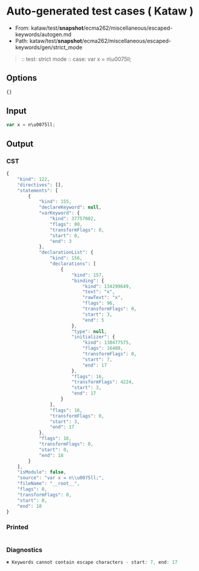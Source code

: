 # Auto-generated test cases ( Kataw )
- From: kataw/test/__snapshot__/ecma262/miscellaneous/escaped-keywords/autogen.md
- Path: kataw/test/__snapshot__/ecma262/miscellaneous/escaped-keywords/gen/strict_mode
> :: test: strict mode
> :: case: var x = n\u0075ll;
## Options

`````js
{}
`````
## Input

`````js
var x = n\u0075ll;
`````
## Output

### CST

```javascript
{
    "kind": 122,
    "directives": [],
    "statements": [
        {
            "kind": 155,
            "declareKeyword": null,
            "varKeyword": {
                "kind": 37757002,
                "flags": 80,
                "transformFlags": 0,
                "start": 0,
                "end": 3
            },
            "declarationList": {
                "kind": 156,
                "declarations": [
                    {
                        "kind": 157,
                        "binding": {
                            "kind": 134299649,
                            "text": "x",
                            "rawText": "x",
                            "flags": 96,
                            "transformFlags": 0,
                            "start": 3,
                            "end": 5
                        },
                        "type": null,
                        "initializer": {
                            "kind": 138477575,
                            "flags": 16480,
                            "transformFlags": 0,
                            "start": 7,
                            "end": 17
                        },
                        "flags": 16,
                        "transformFlags": 4224,
                        "start": 3,
                        "end": 17
                    }
                ],
                "flags": 16,
                "transformFlags": 0,
                "start": 3,
                "end": 17
            },
            "flags": 16,
            "transformFlags": 0,
            "start": 0,
            "end": 18
        }
    ],
    "isModule": false,
    "source": "var x = n\\u0075ll;",
    "fileName": "__root__",
    "flags": 0,
    "transformFlags": 0,
    "start": 0,
    "end": 18
}
```

### Printed

```javascript

```

### Diagnostics

```javascript
✖ Keywords cannot contain escape characters - start: 7, end: 17

```

